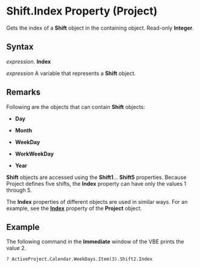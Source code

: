 
# Shift.Index Property (Project)

Gets the index of a  **Shift** object in the containing object. Read-only **Integer**.


## Syntax

 _expression_. **Index**

 _expression_ A variable that represents a **Shift** object.


## Remarks

Following are the objects that can contain  **Shift** objects:


-  **Day**
    
-  **Month**
    
-  **WeekDay**
    
-  **WorkWeekDay**
    
-  **Year**
    


 **Shift** objects are accessed using the **Shift1**... **Shift5** properties. Because Project defines five shifts, the **Index** property can have only the values 1 through 5.

The  **Index** properties of different objects are used in similar ways. For an example, see the **[Index](1213f55b-aca0-76ee-2e8a-2442a2c576e1.md)** property of the **Project** object.


## Example

The following command in the  **Immediate** window of the VBE prints the value 2.


```vb
? ActiveProject.Calendar.WeekDays.Item(3).Shift2.Index
```

